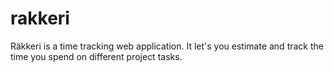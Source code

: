 # rakkeri
Räkkeri is a time tracking web application. It let's you estimate and track the time you spend on different project tasks.

